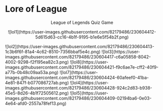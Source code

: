 # Lore of League
<p align="center">
League of Legends Quiz Game
</p>
<p align="center">
![lol1](https://user-images.githubusercontent.com/82179486/230604412-5d615d63-cc16-4b1f-9195-b1e6e5f54b2f.png)
</p>
![lol2](https://user-images.githubusercontent.com/82179486/230604413-1c3b6f6f-81a4-4c62-8510-7356bbaf5e4c.png)
![lol3](https://user-images.githubusercontent.com/82179486/230604417-c6a05858-8042-4002-9298-f2f195ea82c3.png)
![lol8](https://user-images.githubusercontent.com/82179486/230604421-f9c6ae7e-cff2-40f9-a77b-0b48c09aa53a.png)
![lol7](https://user-images.githubusercontent.com/82179486/230604424-60afeef0-41ba-4e81-847f-b077086727ab.png)
![lol4](https://user-images.githubusercontent.com/82179486/230604428-924c2d83-b938-45e5-8d26-4b1f72505612.png)
![lol5](https://user-images.githubusercontent.com/82179486/230604409-02194ba6-0e03-4e64-afd0-2557a78fef13.png)
</p>
